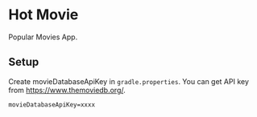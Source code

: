 # Hot Movie

Popular Movies App.

## Setup

Create movieDatabaseApiKey in `gradle.properties`. You can get API key from https://www.themoviedb.org/.

```
movieDatabaseApiKey=xxxx
```
